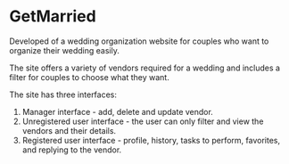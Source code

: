 # GetMarried
Developed of a wedding organization website for couples who want to organize their wedding easily.

The site offers a variety of vendors required for a wedding and includes a filter for couples to choose what they want.

The site has three interfaces:

1. Manager interface - add, delete and update vendor.
2. Unregistered user interface - the user can only filter and view the vendors and their details.
3. Registered user interface - profile, history, tasks to perform, favorites, and replying to the vendor.
